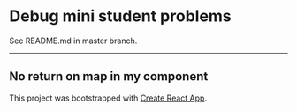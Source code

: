 # Debug mini student problems

See README.md in master branch.

---

## No return on map in my component

This project was bootstrapped with [Create React App](https://github.com/facebook/create-react-app).
